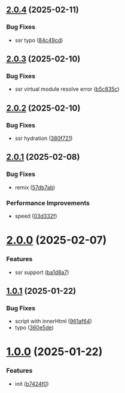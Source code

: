 ## [2.0.4](https://github.com/hemengke1997/vite-plugin-prerelease/compare/v2.0.3...v2.0.4) (2025-02-11)


### Bug Fixes

* ssr typo ([84c49cd](https://github.com/hemengke1997/vite-plugin-prerelease/commit/84c49cda982cb12507f769a27a7d69a94cceff9b))



## [2.0.3](https://github.com/hemengke1997/vite-plugin-prerelease/compare/v2.0.2...v2.0.3) (2025-02-10)


### Bug Fixes

* ssr virtual module resolve error ([b5c835c](https://github.com/hemengke1997/vite-plugin-prerelease/commit/b5c835c31530e810b2ac7e5dcaca01ec53d1d0e0))



## [2.0.2](https://github.com/hemengke1997/vite-plugin-prerelease/compare/v2.0.1...v2.0.2) (2025-02-10)


### Bug Fixes

* ssr hydration ([380f721](https://github.com/hemengke1997/vite-plugin-prerelease/commit/380f721ff80b656f7485d688edee42517c6c9383))



## [2.0.1](https://github.com/hemengke1997/vite-plugin-prerelease/compare/v2.0.0...v2.0.1) (2025-02-08)


### Bug Fixes

* remix ([57db7ab](https://github.com/hemengke1997/vite-plugin-prerelease/commit/57db7abf65052a8e71069d6289d7c72e47263872))


### Performance Improvements

* speed ([03d332f](https://github.com/hemengke1997/vite-plugin-prerelease/commit/03d332f079a7e622d3b059b0186716f9409fc79f))



# [2.0.0](https://github.com/hemengke1997/vite-plugin-prerelease/compare/v1.0.1...v2.0.0) (2025-02-07)


### Features

* ssr support ([ba1d8a7](https://github.com/hemengke1997/vite-plugin-prerelease/commit/ba1d8a7595b3a0dd97446441778f11b6f882c234))



## [1.0.1](https://github.com/hemengke1997/vite-plugin-prerelease/compare/v1.0.0...v1.0.1) (2025-01-22)


### Bug Fixes

* script with innerHtml ([961af64](https://github.com/hemengke1997/vite-plugin-prerelease/commit/961af649e8c387c415721c893a87e51963c11f18))
* typo ([360e5de](https://github.com/hemengke1997/vite-plugin-prerelease/commit/360e5debfcb64eff7f3f8761ed8d64097743310d))



# [1.0.0](https://github.com/hemengke1997/vite-plugin-prerelease/compare/b7424f0d8a0e65e330f721699973bfe862406ae4...v1.0.0) (2025-01-22)


### Features

* init ([b7424f0](https://github.com/hemengke1997/vite-plugin-prerelease/commit/b7424f0d8a0e65e330f721699973bfe862406ae4))



